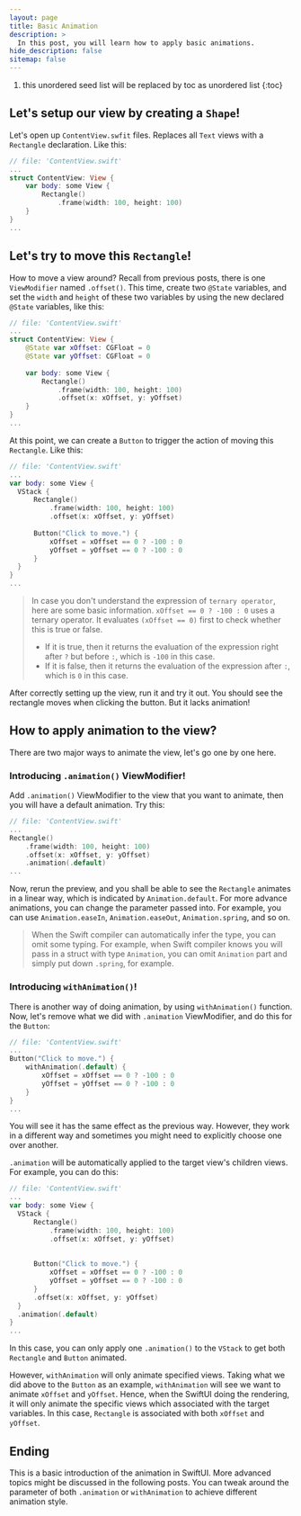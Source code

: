 ```yaml
---
layout: page
title: Basic Animation
description: >
  In this post, you will learn how to apply basic animations.
hide_description: false
sitemap: false
---
```


1. this unordered seed list will be replaced by toc as unordered list
{:toc}

## Let's setup our view by creating a `Shape`!

Let's open up `ContentView.swfit` files. Replaces all `Text` views with a `Rectangle` declaration. Like this:

``` swift
// file: 'ContentView.swift'
...
struct ContentView: View {
    var body: some View {
        Rectangle()
            .frame(width: 100, height: 100)
    }
}
...
```

## Let's try to move this `Rectangle`!

How to move a view around? Recall from previous posts, there is one `ViewModifier` named `.offset()`. This time, create two `@State` variables, and set the `width` and `height` of these two variables by using the new declared `@State` variables, like this:

``` swift
// file: 'ContentView.swift'
...
struct ContentView: View {
    @State var xOffset: CGFloat = 0
    @State var yOffset: CGFloat = 0
    
    var body: some View {
        Rectangle()
            .frame(width: 100, height: 100)
            .offset(x: xOffset, y: yOffset)
    }
}
...
```

At this point, we can create a `Button` to trigger the action of moving this `Rectangle`. Like this:

``` swift
// file: 'ContentView.swift'
...
var body: some View {
  VStack {
      Rectangle()
          .frame(width: 100, height: 100)
          .offset(x: xOffset, y: yOffset)
      
      Button("Click to move.") {
          xOffset = xOffset == 0 ? -100 : 0
          yOffset = yOffset == 0 ? -100 : 0
      }
  }
}
...
```

> In case you don't understand the expression of `ternary operator`, here are some basic information. `xOffset == 0 ? -100 : 0` uses a ternary operator. It evaluates `(xOffset == 0)` first to check whether this is true or false. 
> - If it is true, then it returns the evaluation of the expression right after `?` but before `:`, which is `-100` in this case. 
> - If it is false, then it returns the evaluation of the expression after `:`, which is `0` in this case.

After correctly setting up the view, run it and try it out. You should see the rectangle moves when clicking the button. But it lacks animation!

## How to apply animation to the view?

There are two major ways to animate the view, let's go one by one here.

### Introducing `.animation()` ViewModifier!

Add `.animation()` ViewModifier to the view that you want to animate, then you will have a default animation. Try this:

``` swift
// file: 'ContentView.swift'
...
Rectangle()
    .frame(width: 100, height: 100)
    .offset(x: xOffset, y: yOffset)
    .animation(.default)
...
```

Now, rerun the preview, and you shall be able to see the `Rectangle` animates in a linear way, which is indicated by `Animation.default`. For more advance animations, you can change the parameter passed into. For example, you can use `Animation.easeIn`, `Animation.easeOut`, `Animation.spring`, and so on.

> When the Swift compiler can automatically infer the type, you can omit some typing. For example, when Swift compiler knows you will pass in a struct with type `Animation`, you can omit `Animation` part and simply put down `.spring`, for example.

### Introducing `withAnimation()`!

There is another way of doing animation, by using `withAnimation()` function. Now, let's remove what we did with `.animation` ViewModifier, and do this for the `Button`:

``` swift
// file: 'ContentView.swift'
...
Button("Click to move.") {
    withAnimation(.default) {
        xOffset = xOffset == 0 ? -100 : 0
        yOffset = yOffset == 0 ? -100 : 0
    }
}
...
```

You will see it has the same effect as the previous way. However, they work in a different way and sometimes you might need to explicitly choose one over another.

`.animation` will be automatically applied to the target view's children views. For example, you can do this:

``` swift
// file: 'ContentView.swift'
...
var body: some View {
  VStack {
      Rectangle()
          .frame(width: 100, height: 100)
          .offset(x: xOffset, y: yOffset)
          
      
      Button("Click to move.") {
          xOffset = xOffset == 0 ? -100 : 0
          yOffset = yOffset == 0 ? -100 : 0
      }
      .offset(x: xOffset, y: yOffset)
  }
  .animation(.default)
}
...
```

In this case, you can only apply one `.animation()` to the `VStack` to get both `Rectangle` and `Button` animated.

However, `withAnimation` will only animate specified views. Taking what we did above to the `Button` as an example, `withAnimation` will see we want to animate `xOffset` and `yOffset`. Hence, when the SwiftUI doing the rendering, it will only animate the specific views which associated with the target variables. In this case, `Rectangle` is associated with both `xOffset` and `yOffset`.


## Ending

This is a basic introduction of the animation in SwiftUI. More advanced topics might be discussed in the following posts. You can tweak around the parameter of both `.animation` or `withAnimation` to achieve different animation style.

<!-- Continue with [Use Button](button.md){:.heading.flip-title}
{:.read-more} -->
